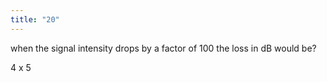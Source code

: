 ```yaml
---
title: "20"
---
```

when the signal intensity drops by a factor of 100 the loss in dB would be?

4 x 5


